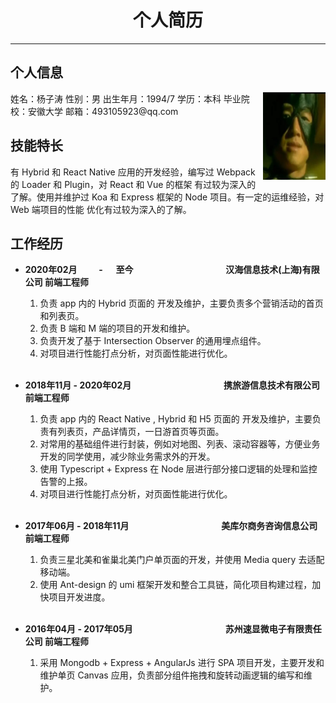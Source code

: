 # <center>个人简历</center>

--------
##  个人信息

<img src="./user-icon.png" style="float: right" width="100" height="140" />
姓名：杨子涛  
性别：男  
出生年月：1994/7  
学历：本科  
毕业院校：安徽大学  
邮箱：493105923@qq.com

##  技能特长

有 Hybrid 和 React Native 应用的开发经验，编写过 Webpack 的 Loader 和 Plugin，对 React 和 Vue 的框架
有过较为深入的了解。使用并维护过 Koa 和 Express 框架的 Node 项目。有一定的运维经验，对 Web 端项目的性能
优化有过较为深入的了解。

##  工作经历
  - **2020年02月 &emsp;&emsp; -&emsp;&nbsp;&nbsp;至今** &emsp;&emsp;&emsp;&emsp;&emsp;&emsp;&emsp;&emsp;&emsp;&emsp; **汉海信息技术(上海)有限公司 前端工程师**

      1. 负责 app 内的 Hybrid 页面的 开发及维护，主要负责多个营销活动的首页和列表页。  
      2. 负责 B 端和 M 端的项目的开发和维护。  
      3. 负责开发了基于 Intersection Observer 的通用埋点组件。  
      4. 对项目进行性能打点分析，对页面性能进行优化。   
      <br />

  - **2018年11月 - 2020年02月** &emsp;&emsp;&emsp;&emsp;&emsp;&emsp;&emsp;&emsp;&emsp;&emsp; **携旅游信息技术有限公司 前端工程师**  

      1. 负责 app 内的 React Native , Hybrid 和 H5 页面的 开发及维护，主要负责有列表页，产品详情页，一日游首页等页面。  
      2. 对常用的基础组件进行封装，例如对地图、列表、滚动容器等，方便业务开发的同学使用，减少除业务需求外的开发。
      3. 使用 Typescript + Express 在 Node 层进行部分接口逻辑的处理和监控告警的上报。
      4. 对项目进行性能打点分析，对页面性能进行优化。   
      <br />
   
  - **2017年06月 - 2018年11月** &emsp;&emsp;&emsp;&emsp;&emsp;&emsp;&emsp;&emsp;&emsp;&emsp; **美库尔商务咨询信息公司 前端工程师**

      1. 负责三星北美和雀巢北美门户单页面的开发，并使用 Media query 去适配移动端。
      2. 使用 Ant-design 的 umi 框架开发和整合工具链，简化项目构建过程，加快项目开发进度。  
      <br />

  - **2016年04月 - 2017年05月** &emsp;&emsp;&emsp;&emsp;&emsp;&emsp;&emsp;&emsp;&emsp;&emsp; **苏州速显微电子有限责任公司 前端工程师**

      1. 采用 Mongodb + Express + AngularJs 进行 SPA 项目开发，主要开发和维护单页 Canvas 应用，负责部分组件拖拽和旋转动画逻辑的编写和维护。
  




